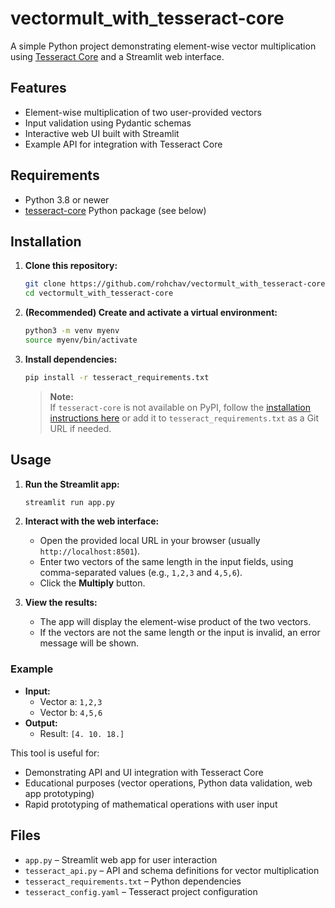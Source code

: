 # vectormult_with_tesseract-core

A simple Python project demonstrating element-wise vector multiplication using [Tesseract Core](https://github.com/pasteurlabs/tesseract-core) and a Streamlit web interface.

## Features

- Element-wise multiplication of two user-provided vectors
- Input validation using Pydantic schemas
- Interactive web UI built with Streamlit
- Example API for integration with Tesseract Core

## Requirements

- Python 3.8 or newer
- [tesseract-core](https://github.com/pasteurlabs/tesseract-core) Python package (see below)

## Installation

1. **Clone this repository:**
    ```bash
    git clone https://github.com/rohchav/vectormult_with_tesseract-core.git
    cd vectormult_with_tesseract-core
    ```

2. **(Recommended) Create and activate a virtual environment:**
    ```bash
    python3 -m venv myenv
    source myenv/bin/activate
    ```

3. **Install dependencies:**
    ```bash
    pip install -r tesseract_requirements.txt
    ```

    > **Note:**  
    > If `tesseract-core` is not available on PyPI, follow the [installation instructions here](https://github.com/pasteurlabs/tesseract-core) or add it to `tesseract_requirements.txt` as a Git URL if needed.

## Usage

1. **Run the Streamlit app:**
    ```bash
    streamlit run app.py
    ```

2. **Interact with the web interface:**
    - Open the provided local URL in your browser (usually `http://localhost:8501`).
    - Enter two vectors of the same length in the input fields, using comma-separated values (e.g., `1,2,3` and `4,5,6`).
    - Click the **Multiply** button.

3. **View the results:**
    - The app will display the element-wise product of the two vectors.
    - If the vectors are not the same length or the input is invalid, an error message will be shown.

### Example

- **Input:**
    - Vector a: `1,2,3`
    - Vector b: `4,5,6`
- **Output:**
    - Result: `[4. 10. 18.]`

This tool is useful for:
- Demonstrating API and UI integration with Tesseract Core
- Educational purposes (vector operations, Python data validation, web app prototyping)
- Rapid prototyping of mathematical operations with user input

## Files

- `app.py` – Streamlit web app for user interaction
- `tesseract_api.py` – API and schema definitions for vector multiplication
- `tesseract_requirements.txt` – Python dependencies
- `tesseract_config.yaml` – Tesseract project configuration
